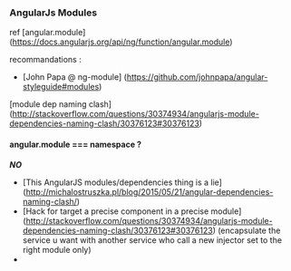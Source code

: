### AngularJs Modules

ref [angular.module] (https://docs.angularjs.org/api/ng/function/angular.module)

recommandations :
- [John Papa @ ng-module] (https://github.com/johnpapa/angular-styleguide#modules)

[module dep naming clash] (http://stackoverflow.com/questions/30374934/angularjs-module-dependencies-naming-clash/30376123#30376123)

#### angular.module === namespace ?

***NO***

- [This AngularJS modules/dependencies thing is a lie] (http://michalostruszka.pl/blog/2015/05/21/angular-dependencies-naming-clash/)
- [Hack for target a precise component in a precise module] (http://stackoverflow.com/questions/30374934/angularjs-module-dependencies-naming-clash/30376123#30376123)
(encapsulate the service u want with another service who call a new injector set to the right module only)
- 
